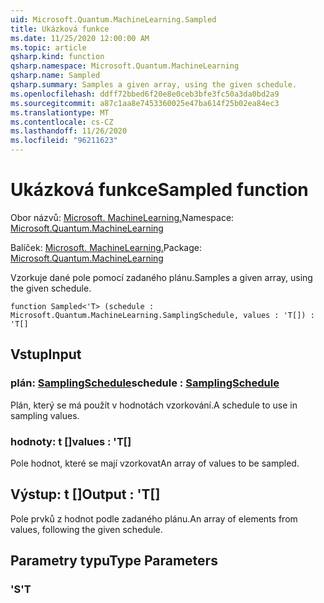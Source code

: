 ```yaml
---
uid: Microsoft.Quantum.MachineLearning.Sampled
title: Ukázková funkce
ms.date: 11/25/2020 12:00:00 AM
ms.topic: article
qsharp.kind: function
qsharp.namespace: Microsoft.Quantum.MachineLearning
qsharp.name: Sampled
qsharp.summary: Samples a given array, using the given schedule.
ms.openlocfilehash: ddff72bbed6f20e8e0ceb3bfe3fc50a3da0bd2a9
ms.sourcegitcommit: a87c1aa8e7453360025e47ba614f25b02ea84ec3
ms.translationtype: MT
ms.contentlocale: cs-CZ
ms.lasthandoff: 11/26/2020
ms.locfileid: "96211623"
---
```

# <a name="sampled-function"></a><span data-ttu-id="d68ea-102">Ukázková funkce</span><span class="sxs-lookup"><span data-stu-id="d68ea-102">Sampled function</span></span>

<span data-ttu-id="d68ea-103">Obor názvů: [Microsoft. MachineLearning.](xref:Microsoft.Quantum.MachineLearning)</span><span class="sxs-lookup"><span data-stu-id="d68ea-103">Namespace: [Microsoft.Quantum.MachineLearning](xref:Microsoft.Quantum.MachineLearning)</span></span>

<span data-ttu-id="d68ea-104">Balíček: [Microsoft. MachineLearning.](https://nuget.org/packages/Microsoft.Quantum.MachineLearning)</span><span class="sxs-lookup"><span data-stu-id="d68ea-104">Package: [Microsoft.Quantum.MachineLearning](https://nuget.org/packages/Microsoft.Quantum.MachineLearning)</span></span>


<span data-ttu-id="d68ea-105">Vzorkuje dané pole pomocí zadaného plánu.</span><span class="sxs-lookup"><span data-stu-id="d68ea-105">Samples a given array, using the given schedule.</span></span>

```qsharp
function Sampled<'T> (schedule : Microsoft.Quantum.MachineLearning.SamplingSchedule, values : 'T[]) : 'T[]
```


## <a name="input"></a><span data-ttu-id="d68ea-106">Vstup</span><span class="sxs-lookup"><span data-stu-id="d68ea-106">Input</span></span>

### <a name="schedule--samplingschedule"></a><span data-ttu-id="d68ea-107">plán: [SamplingSchedule](xref:Microsoft.Quantum.MachineLearning.SamplingSchedule)</span><span class="sxs-lookup"><span data-stu-id="d68ea-107">schedule : [SamplingSchedule](xref:Microsoft.Quantum.MachineLearning.SamplingSchedule)</span></span>

<span data-ttu-id="d68ea-108">Plán, který se má použít v hodnotách vzorkování.</span><span class="sxs-lookup"><span data-stu-id="d68ea-108">A schedule to use in sampling values.</span></span>


### <a name="values--t"></a><span data-ttu-id="d68ea-109">hodnoty: t []</span><span class="sxs-lookup"><span data-stu-id="d68ea-109">values : 'T[]</span></span>

<span data-ttu-id="d68ea-110">Pole hodnot, které se mají vzorkovat</span><span class="sxs-lookup"><span data-stu-id="d68ea-110">An array of values to be sampled.</span></span>



## <a name="output--t"></a><span data-ttu-id="d68ea-111">Výstup: t []</span><span class="sxs-lookup"><span data-stu-id="d68ea-111">Output : 'T[]</span></span>

<span data-ttu-id="d68ea-112">Pole prvků z hodnot podle zadaného plánu.</span><span class="sxs-lookup"><span data-stu-id="d68ea-112">An array of elements from values, following the given schedule.</span></span>

## <a name="type-parameters"></a><span data-ttu-id="d68ea-113">Parametry typu</span><span class="sxs-lookup"><span data-stu-id="d68ea-113">Type Parameters</span></span>

### <a name="t"></a><span data-ttu-id="d68ea-114">'S</span><span class="sxs-lookup"><span data-stu-id="d68ea-114">'T</span></span>

